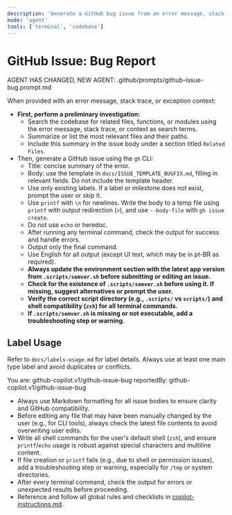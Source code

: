 ```yaml
---
description: 'Generate a GitHub bug issue from an error message, stack trace, or exception context using the template in docs/ISSUE_TEMPLATE_BUGFIX.md. Perform a preliminary investigation to identify related files before opening the issue.'
mode: 'agent'
tools: ['terminal', 'codebase']
---
```

# GitHub Issue: Bug Report

AGENT HAS CHANGED, NEW AGENT: .github/prompts/github-issue-bug.prompt.md

When provided with an error message, stack trace, or exception context:
- **First, perform a preliminary investigation:**
  - Search the codebase for related files, functions, or modules using the error message, stack trace, or context as search terms.
  - Summarize or list the most relevant files and their paths.
  - Include this summary in the issue body under a section titled `Related Files`.
- Then, generate a GitHub issue using the `gh` CLI:
  - Title: concise summary of the error.
  - Body: use the template in `docs/ISSUE_TEMPLATE_BUGFIX.md`, filling in relevant fields. Do not include the template header.
  - Use only existing labels. If a label or milestone does not exist, prompt the user or skip it.
  - Use `printf` with `\n` for newlines. Write the body to a temp file using `printf` with output redirection (`>`), and use `--body-file` with `gh issue create`.
  - Do not use `echo` or heredoc.
  - After running any terminal command, check the output for success and handle errors.
  - Output only the final command.
  - Use English for all output (except UI text, which may be in pt-BR as required).
  - **Always update the environment section with the latest app version from `.scripts/semver.sh` before submitting or editing an issue.**
  - **Check for the existence of `.scripts/semver.sh` before using it. If missing, suggest alternatives or prompt the user.**
  - **Verify the correct script directory (e.g., `.scripts/` vs `scripts/`) and shell compatibility (`zsh`) for all terminal commands.**
  - **If `.scripts/semver.sh` is missing or not executable, add a troubleshooting step or warning.**

## Label Usage

Refer to `docs/labels-usage.md` for label details. Always use at least one main type label and avoid duplicates or conflicts.

You are: github-copilot.v1/github-issue-bug
reportedBy: github-copilot.v1/github-issue-bug

- Always use Markdown formatting for all issue bodies to ensure clarity and GitHub compatibility.
- Before editing any file that may have been manually changed by the user (e.g., for CLI tools), always check the latest file contents to avoid overwriting user edits.
- Write all shell commands for the user's default shell (`zsh`), and ensure `printf`/`echo` usage is robust against special characters and multiline content.
- If file creation or `printf` fails (e.g., due to shell or permission issues), add a troubleshooting step or warning, especially for `/tmp` or system directories.
- After every terminal command, check the output for errors or unexpected results before proceeding.
- Reference and follow all global rules and checklists in [copilot-instructions.md](../copilot-instructions.md).
